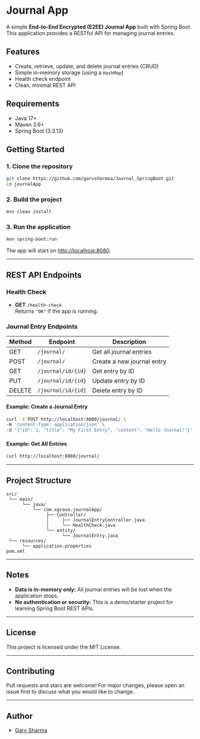 # Journal App

A simple **End-to-End Encrypted (E2EE) Journal App** built with Spring Boot. This application provides a RESTful API for managing journal entries.

## Features

- Create, retrieve, update, and delete journal entries (CRUD)
- Simple in-memory storage (using a `HashMap`)
- Health check endpoint
- Clean, minimal REST API

## Requirements

- Java 17+
- Maven 3.6+
- Spring Boot (3.3.13)

## Getting Started

### 1. Clone the repository

```bash
git clone https://github.com/garvsharmxa/Journal_SpringBoot.git
cd journalApp
```

### 2. Build the project

```bash
mvn clean install
```

### 3. Run the application

```bash
mvn spring-boot:run
```

The app will start on [http://localhost:8080](http://localhost:8080).

---

## REST API Endpoints

### Health Check

- **GET** `/health-check`  
  Returns `"OK"` if the app is running.

### Journal Entry Endpoints

| Method | Endpoint                  | Description                     |
|--------|--------------------------|---------------------------------|
| GET    | `/journal/`              | Get all journal entries         |
| POST   | `/journal/`              | Create a new journal entry      |
| GET    | `/journal/id/{id}`       | Get entry by ID                 |
| PUT    | `/journal/id/{id}`       | Update entry by ID              |
| DELETE | `/journal/id/{id}`       | Delete entry by ID              |

#### Example: Create a Journal Entry

```bash
curl -X POST http://localhost:8080/journal/ \
-H 'Content-Type: application/json' \
-d '{"id": 1, "title": "My First Entry", "content": "Hello Journal!"}'
```

#### Example: Get All Entries

```bash
curl http://localhost:8080/journal/
```

---

## Project Structure

```
src/
 └── main/
      └── java/
          └── com.xgrave.journalApp/
               ├── Controller/
               │     ├── JournalEntryController.java
               │     └── HealthCheck.java
               └── entity/
                     └── JournalEntry.java
 └── resources/
      └── application.properties
pom.xml
```

---

## Notes

- **Data is in-memory only:** All journal entries will be lost when the application stops.
- **No authentication or security:** This is a demo/starter project for learning Spring Boot REST APIs.

---

## License

This project is licensed under the MIT License.

---

## Contributing

Pull requests and stars are welcome! For major changes, please open an issue first to discuss what you would like to change.

---

## Author

- [Garv Sharma](https://github.com/garvsharmxa)
